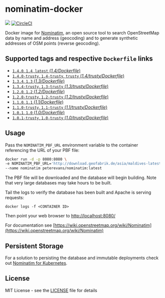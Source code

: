 # nominatim-docker
[![](https://images.microbadger.com/badges/image/peterevans/nominatim.svg)](https://microbadger.com/images/peterevans/nominatim)
[![CircleCI](https://circleci.com/gh/peter-evans/nominatim-docker/tree/master.svg?style=svg)](https://circleci.com/gh/peter-evans/nominatim-docker/tree/master)

Docker image for [Nominatim](https://github.com/openstreetmap/Nominatim), an open source tool to search OpenStreetMap data by name and address (geocoding) and to generate synthetic addresses of OSM points (reverse geocoding).

## Supported tags and respective `Dockerfile` links

- [`1.4.0`, `1.4`, `latest`  (*1.4/Dockerfile*)](https://github.com/peter-evans/nominatim-docker/tree/master)
- [`1.4.0-trusty`, `1.4-trusty`, `trusty`  (*1.4/trusty/Dockerfile*)](https://github.com/peter-evans/nominatim-docker/tree/master/trusty)
- [`1.3.4`, `1.3` (*1.3/Dockerfile*)](https://github.com/peter-evans/nominatim-docker/tree/master/archive/1.3)
- [`1.3.4-trusty`, `1.3-trusty` (*1.3/trusty/Dockerfile*)](https://github.com/peter-evans/nominatim-docker/tree/master/archive/1.3/trusty)
- [`1.2.0`, `1.2` (*1.2/Dockerfile*)](https://github.com/peter-evans/nominatim-docker/tree/master/archive/1.2)
- [`1.2.0-trusty`, `1.2-trusty` (*1.2/trusty/Dockerfile*)](https://github.com/peter-evans/nominatim-docker/tree/master/archive/1.2/trusty)
- [`1.1.0`, `1.1` (*1.1/Dockerfile*)](https://github.com/peter-evans/nominatim-docker/tree/master/archive/1.1)
- [`1.1.0-trusty`, `1.1-trusty` (*1.1/trusty/Dockerfile*)](https://github.com/peter-evans/nominatim-docker/tree/master/archive/1.1/trusty)
- [`1.0.1`, `1.0` (*1.0/Dockerfile*)](https://github.com/peter-evans/nominatim-docker/tree/master/archive/1.0)
- [`1.0.1-trusty`, `1.0-trusty` (*1.0/trusty/Dockerfile*)](https://github.com/peter-evans/nominatim-docker/tree/master/archive/1.0/trusty)

## Usage
Pass the `NOMINATIM_PBF_URL` environment variable to the container referencing the URL of your PBF file:

```bash
docker run -d -p 8080:8080 \
-e NOMINATIM_PBF_URL='http://download.geofabrik.de/asia/maldives-latest.osm.pbf' \
--name nominatim peterevans/nominatim:latest
```
The PBF file will be downloaded and the database will begin building. Note that very large databases may take hours to be built.

Tail the logs to verify the database has been built and Apache is serving requests:
```
docker logs -f <CONTAINER ID>
```
Then point your web browser to [http://localhost:8080/](http://localhost:8080/)

For documentation see [https://wiki.openstreetmap.org/wiki/Nominatim](https://wiki.openstreetmap.org/wiki/Nominatim)

## Persistent Storage
For a solution to persisting the database and immutable deployments check out [Nominatim for Kubernetes](https://github.com/peter-evans/nominatim-k8s).

## License

MIT License - see the [LICENSE](LICENSE) file for details
